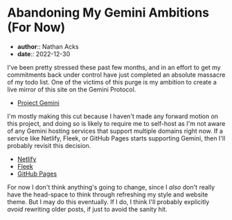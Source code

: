 # Abandoning My Gemini Ambitions (For Now)

* **author**:: Nathan Acks
* **date**:: 2022-12-30

I've been pretty stressed these past few months, and in an effort to get my commitments back under control have just completed an absolute massacre of my todo list. One of the victims of this purge is my ambition to create a live mirror of this site on the Gemini Protocol.

* [Project Gemini](https://gemini.circumlunar.space/)

I'm mostly making this cut because I haven't made any forward motion on this project, and doing so is likely to require me to self-host as I'm not aware of any Gemini hosting services that support multiple domains right now. If a service like Netlify, Fleek, or GitHub Pages starts supporting Gemini, then I'll probably revisit this decision.

* [Netlify](https://www.netlify.com/)
* [Fleek](https://fleek.co/)
* [GitHub Pages](https://pages.github.com/)

For now I don't think anything's going to change, since I *also* don't really have the head-space to think through refreshing my style and website theme. But I may do this eventually. If I do, I think I'll probably explicitly *avoid* rewriting older posts, if just to avoid the sanity hit.
